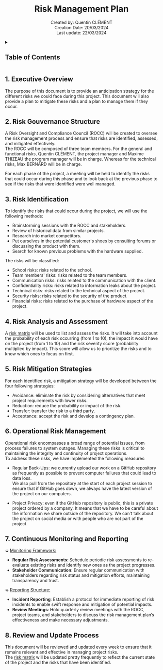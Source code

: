 <h1 align="center"> Risk Management Plan </h1>

<p align="center">
Created by: Quentin CLÉMENT <br> Creation Date: 20/03/2024 <br> Last update: 22/03/2024
</p>

<details>
<summary>

## Table of Contents

</summary>

- [Table of Contents](#table-of-contents)
- [1. Executive Overview](#1-executive-overview)
- [2. Risk Gouvernance Structure](#2-risk-gouvernance-structure)
- [3. Risk Identification](#3-risk-identification)
- [4. Risk Analysis and Assessment](#4-risk-analysis-and-assessment)
- [5. Risk Mitigation Strategies](#5-risk-mitigation-strategies)
- [6. Operational Risk Management](#6-operational-risk-management)
- [7. Continuous Monitoring and Reporting](#7-continuous-monitoring-and-reporting)
- [8. Review and Update Process](#8-review-and-update-process)

</details>

## 1. Executive Overview

The purpose of this document is to provide an anticipation strategy for the different risks we could face during this project. This document will also provide a plan to mitigate these risks and a plan to manage them if they occur.

## 2. Risk Gouvernance Structure

A Risk Oversight and Compliance Council (ROCC) will be created to oversee the risk management process and ensure that risks are identified, assessed, and mitigated effectively. \
The ROCC will be composed of three team members. For the general and functional risks, Quentin CLÉMENT, the project manager and Maxime THIZEAU the program manager will be in charge. Whereas for the technical risks, Max BERNARD will be in charge.

For each phase of the project, a meeting will be held to identify the risks that could occur during this phase and to look back at the previous phase to see if the risks that were identified were well managed.

## 3. Risk Identification

To identify the risks that could occur during the project, we will use the following methods:

- Brainstorming sessions with the ROCC and stakeholders.
- Review of historical data from similar projects.
- Research into market competitors.
- Put ourselves in the potential customer's shoes by consulting forums or discussing the product with them.
- Search for known previous problems with the hardware supplied.

The risks will be classified:

- School risks: risks related to the school.
- Team members' risks: risks related to the team members.
- Communication risks: risks related to the communication with the client.
- Confidentiality risks: risks related to information leaks about the project.
- Technical risks: risks related to the technical aspect of the project.
- Security risks: risks related to the security of the product.
- Financial risks: risks related to the purchase of hardware aspect of the project.

## 4. Risk Analysis and Assessment

A [risk matrix](https://docs.google.com/spreadsheets/d/15Px0PwHy_TG3o0VkdEeP_r_7hwcLDHzp/edit?usp=sharing&ouid=106192134047636225563&rtpof=true&sd=true) will be used to list and assess the risks. It will take into account the probability of each risk occurring (from 1 to 10), the impact it would have on the project (from 1 to 10) and the risk severity score (probability multiplied by impact). This score will allow us to prioritize the risks and to know which ones to focus on first.

## 5. Risk Mitigation Strategies

For each identified risk, a mitigation strategy will be developed between the four following strategies:

- Avoidance: eliminate the risk by considering alternatives that meet project requirements with lower risks.
- Reduction: reduce the probability or impact of the risk.
- Transfer: transfer the risk to a third party.
- Acceptance: accept the risk and develop a contingency plan.

## 6. Operational Risk Management

Operational risk encompasses a broad range of potential issues, from process failures to system outages. Managing these risks is critical to maintaining the integrity and continuity of project operations. \
To address these risks, we have implemented the following measures:

- Regular Back-Ups: we currently upload our work on a GitHub repository as frequently as possible to prevent computer failures that could lead to data loss. \
We also pull from the repository at the start of each project session to ensure that if GitHub goes down, we always have the latest version of the project on our computers.

- Project Privacy: even if the GitHub repository is public, this is a private project ordered by a company. It means that we have to be careful about the information we share outside of the repository. We can't talk about the project on social media or with people who are not part of the project.

## 7. Continuous Monitoring and Reporting

➭ <ins> Monitoring Framework: <ins>

- **Regular Risk Assessments**: Schedule periodic risk assessments to re-evaluate existing risks and identify new ones as the project progresses.
- **Stakeholder Communication**: Ensure regular communication with stakeholders regarding risk status and mitigation efforts, maintaining transparency and trust.

➭ <ins> Reporting Structure: <ins>

- **Incident Reporting**: Establish a protocol for immediate reporting of risk incidents to enable swift response and mitigation of potential impacts.
- **Review Meetings**: Hold quarterly review meetings with the ROCC, project teams, and stakeholders to discuss the risk management plan’s effectiveness and make necessary adjustments.

## 8. Review and Update Process

This document will be reviewed and updated every week to ensure that it remains relevant and effective in managing project risks. \
The [risk matrix](https://docs.google.com/spreadsheets/d/15Px0PwHy_TG3o0VkdEeP_r_7hwcLDHzp/edit?usp=sharing&ouid=106192134047636225563&rtpof=true&sd=true) will be updated pretty frequently to reflect the current state of the project and the risks that have been identified.

